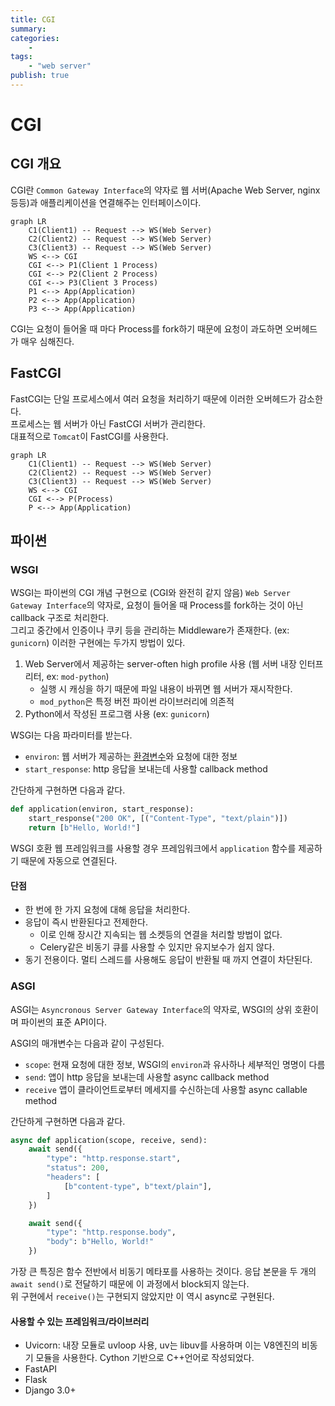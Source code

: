 ```yaml
---
title: CGI
summary: 
categories:
    - 
tags:
    - "web server"
publish: true
---
```

# CGI

## CGI 개요

CGI란 `Common Gateway Interface`의 약자로 웹 서버(Apache Web Server, nginx 등등)과 애플리케이션을 연결해주는 인터페이스이다.

```mermaid
graph LR
    C1(Client1) -- Request --> WS(Web Server)
    C2(Client2) -- Request --> WS(Web Server)
    C3(Client3) -- Request --> WS(Web Server)
    WS <--> CGI
    CGI <--> P1(Client 1 Process)
    CGI <--> P2(Client 2 Process)
    CGI <--> P3(Client 3 Process)
    P1 <--> App(Application)
    P2 <--> App(Application)
    P3 <--> App(Application)
```

CGI는 요청이 들어올 때 마다 Process를 fork하기 때문에 요청이 과도하면 오버헤드가 매우 심해진다.

## FastCGI

FastCGI는 단일 프로세스에서 여러 요청을 처리하기 때문에 이러한 오버헤드가 감소한다.  
프로세스는 웹 서버가 아닌 FastCGI 서버가 관리한다.  
대표적으로 `Tomcat`이 FastCGI를 사용한다.

```mermaid
graph LR
    C1(Client1) -- Request --> WS(Web Server)
    C2(Client2) -- Request --> WS(Web Server)
    C3(Client3) -- Request --> WS(Web Server)
    WS <--> CGI
    CGI <--> P(Process)
    P <--> App(Application)
```

## 파이썬

### WSGI

WSGI는 파이썬의 CGI 개념 구현으로 (CGI와 완전히 같지 않음) `Web Server Gateway Interface`의 약자로, 요청이 들어올 때 Process를 fork하는 것이 아닌 callback 구조로 처리한다.  
그리고 중간에서 인증이나 쿠키 등을 관리하는 Middleware가 존재한다. (ex: `gunicorn`)
이러한 구현에는 두가지 방법이 있다.

1. Web Server에서 제공하는 server-often high profile 사용 (웹 서버 내장 인터프리터, ex: `mod-python`)
   - 실행 시 캐싱을 하기 때문에 파일 내용이 바뀌면 웹 서버가 재시작한다.
   - `mod_python`은 특정 버전 파이썬 라이브러리에 의존적
2. Python에서 작성된 프로그램 사용 (ex: `gunicorn`)

WSGI는 다음 파라미터를 받는다.

- `environ`: 웹 서버가 제공하는 [환경변수](https://peps.python.org/pep-0333/#environ-variables)와 요청에 대한 정보
- `start_response`: http 응답을 보내는데 사용할 callback method

간단하게 구현하면 다음과 같다.

```python
def application(environ, start_response):
    start_response("200 OK", [("Content-Type", "text/plain")])
    return [b"Hello, World!"]
```

WSGI 호환 웹 프레임워크를 사용할 경우 프레임워크에서 `application` 함수를 제공하기 때문에 자동으로 연결된다.

#### 단점

- 한 번에 한 가지 요청에 대해 응답을 처리한다.
- 응답이 즉시 반환된다고 전제한다.
  - 이로 인해 장시간 지속되는 웹 소켓등의 연결을 처리할 방법이 없다.
  - Celery같은 비동기 큐를 사용할 수 있지만 유지보수가 쉽지 않다.
- 동기 전용이다. 멀티 스레드를 사용해도 응답이 반환될 때 까지 연결이 차단된다.

### ASGI

ASGI는 `Asyncronous Server Gateway Interface`의 약자로, WSGI의 상위 호환이며 파이썬의 표준 API이다.

ASGI의 매개변수는 다음과 같이 구성된다.

- `scope`: 현재 요청에 대한 정보, WSGI의 `environ`과 유사하나 세부적인 명명이 다름
- `send`: 앱이 http 응답을 보내는데 사용할 async callback method
- `receive` 앱이 클라이언트로부터 메세지를 수신하는데 사용할 async callable method

간단하게 구현하면 다음과 같다.

```python
async def application(scope, receive, send):
    await send({
        "type": "http.response.start",
        "status": 200,
        "headers": [
            [b"content-type", b"text/plain"],
        ]
    })

    await send({
        "type": "http.response.body",
        "body": b"Hello, World!"
    })
```

가장 큰 특징은 함수 전반에서 비동기 메타포를 사용하는 것이다. 응답 본문을 두 개의 `await send()`로 전달하기 때문에 이 과정에서 block되지 않는다.  
위 구현에서 `receive()`는 구현되지 않았지만 이 역시 async로 구현된다.

#### 사용할 수 있는 프레임워크/라이브러리

- Uvicorn: 내장 모듈로 uvloop 사용, uv는 libuv를 사용하며 이는 V8엔진의 비동기 모듈을 사용한다. Cython 기반으로 C++언어로 작성되었다.
- FastAPI
- Flask
- Django 3.0+
